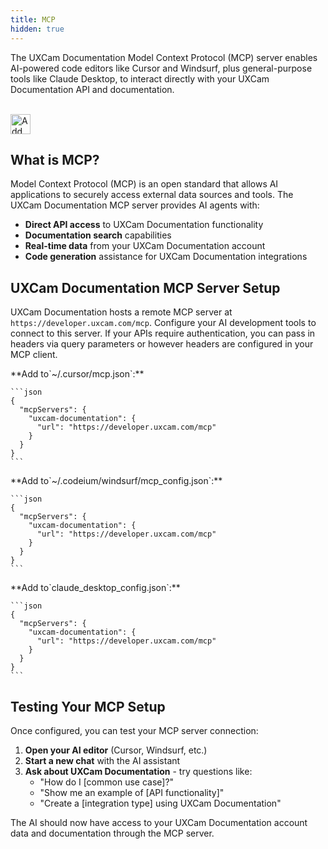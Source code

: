 ```yaml
---
title: MCP
hidden: true
---
```

The UXCam Documentation Model Context Protocol (MCP) server enables AI-powered code editors like Cursor and Windsurf, plus general-purpose tools like Claude Desktop, to interact directly with your UXCam Documentation API and documentation.

<br />

<a href="https://cursor.com/install-mcp?name=test-server&config=JTdCJTIydHlwZSUyMiUzQSUyMnN0cmVhbWFibGUtaHR0cCUyMiUyQyUyMnVybCUyMiUzQSUyMmh0dHBzJTNBJTJGJTJGaW50ZWdyYXRpb24ubWNwLnV4Y2FtLmNvbSUyRm1jcCUyRmh0dHAlMjIlN0Q%3D">
  <img src="https://cursor.com/deeplink/mcp-install-dark.svg" alt="Add test-server MCP server to Cursor" height="32" />
</a>

<br />

## What is MCP?

Model Context Protocol (MCP) is an open standard that allows AI applications to securely access external data sources and tools. The UXCam Documentation MCP server provides AI agents with:

* **Direct API access** to UXCam Documentation functionality
* **Documentation search** capabilities
* **Real-time data** from your UXCam Documentation account
* **Code generation** assistance for UXCam Documentation integrations

## UXCam Documentation MCP Server Setup

UXCam Documentation hosts a remote MCP server at `https://developer.uxcam.com/mcp`. Configure your AI development tools to connect to this server. If your APIs require authentication, you can pass in headers via query parameters or however headers are configured in your MCP client.

<Tabs>
  <Tab title="Cursor">
    **Add to`~/.cursor/mcp.json`:**

    ```json
    {
      "mcpServers": {
        "uxcam-documentation": {
          "url": "https://developer.uxcam.com/mcp"
        }
      }
    }
    ```
  </Tab>

  <Tab title="Windsurf">
    **Add to`~/.codeium/windsurf/mcp_config.json`:**

    ```json
    {
      "mcpServers": {
        "uxcam-documentation": {
          "url": "https://developer.uxcam.com/mcp"
        }
      }
    }
    ```
  </Tab>

  <Tab title="Claude Desktop">
    **Add to`claude_desktop_config.json`:**

    ```json
    {
      "mcpServers": {
        "uxcam-documentation": {
          "url": "https://developer.uxcam.com/mcp"
        }
      }
    }
    ```
  </Tab>
</Tabs>

## Testing Your MCP Setup

Once configured, you can test your MCP server connection:

1. **Open your AI editor** (Cursor, Windsurf, etc.)
2. **Start a new chat** with the AI assistant
3. **Ask about UXCam Documentation** - try questions like:
   * "How do I \[common use case]?"
   * "Show me an example of \[API functionality]"
   * "Create a \[integration type] using UXCam Documentation"

The AI should now have access to your UXCam Documentation account data and documentation through the MCP server.

<ConfigurationBuilder />